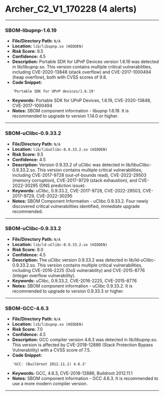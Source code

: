 # Archer_C2_V1_170228 (4 alerts)

---

### SBOM-libupnp-1.6.19

- **File/Directory Path:** `N/A`
- **Location:** `lib/libupnp.so (HIDDEN)`
- **Risk Score:** 9.5
- **Confidence:** 4.5
- **Description:** Portable SDK for UPnP Devices version 1.6.19 was detected in lib/libupnp.so. This version contains multiple critical vulnerabilities, including CVE-2020-13848 (stack overflow) and CVE-2017-1000494 (heap overflow), both with CVSS scores of 9.8.
- **Code Snippet:**
  ```
  'Portable SDK for UPnP devices/1.6.19'
  ```
- **Keywords:** Portable SDK for UPnP Devices, 1.6.19, CVE-2020-13848, CVE-2017-1000494
- **Notes:** SBOM component information - libupnp 1.6.19. It is recommended to upgrade to version 1.14.0 or higher.

---
### SBOM-uClibc-0.9.33.2

- **File/Directory Path:** `N/A`
- **Location:** `lib/libuClibc-0.9.33.2.so (HIDDEN)`
- **Risk Score:** 9.5
- **Confidence:** 4.5
- **Description:** Version 0.9.33.2 of uClibc was detected in lib/libuClibc-0.9.33.2.so. This version contains multiple critical vulnerabilities, including CVE-2017-9728 (out-of-bounds read), CVE-2022-29503 (memory corruption), CVE-2017-9729 (stack exhaustion), and CVE-2022-30295 (DNS prediction issue).
- **Keywords:** uClibc, 0.9.33.2, CVE-2017-9728, CVE-2022-29503, CVE-2017-9729, CVE-2022-30295
- **Notes:** SBOM Component Information - uClibc 0.9.33.2. Four newly discovered critical vulnerabilities identified, immediate upgrade recommended.

---
### SBOM-uClibc-0.9.33.2

- **File/Directory Path:** `N/A`
- **Location:** `lib/ld-uClibc-0.9.33.2.so (HIDDEN)`
- **Risk Score:** 8.0
- **Confidence:** 4.5
- **Description:** The uClibc version 0.9.33.2 was detected in lib/ld-uClibc-0.9.33.2.so. This version contains multiple critical vulnerabilities, including CVE-2016-2225 (DoS vulnerability) and CVE-2015-8776 (integer overflow vulnerability).
- **Keywords:** uClibc, 0.9.33.2, CVE-2016-2225, CVE-2015-8776
- **Notes:** SBOM component information - uClibc 0.9.33.2. It is recommended to upgrade to version 0.9.33.3 or higher.

---
### SBOM-GCC-4.6.3

- **File/Directory Path:** `N/A`
- **Location:** `lib/libupnp.so (HIDDEN)`
- **Risk Score:** 7.0
- **Confidence:** 4.5
- **Description:** GCC compiler version 4.6.3 was detected in lib/libupnp.so. This version is affected by CVE-2018-12886 (Stack Protection Bypass Vulnerability) with a CVSS score of 7.5.
- **Code Snippet:**
  ```
  'GCC: (Buildroot 2012.11.1) 4.6.3'
  ```
- **Keywords:** GCC, 4.6.3, CVE-2018-12886, Buildroot 2012.11.1
- **Notes:** SBOM component information - GCC 4.6.3. It is recommended to use a more modern compiler version.

---
